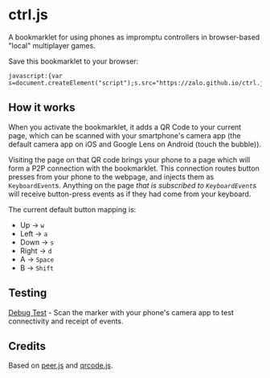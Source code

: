 # ctrl.js

A bookmarklet for using phones as impromptu controllers in browser-based "local" multiplayer games.

Save this bookmarklet to your browser:
```
javascript:{var s=document.createElement("script");s.src="https://zalo.github.io/ctrl.js/bookmarklet.js",document.body.appendChild(s);};void(0);
```

## How it works

When you activate the bookmarklet, it adds a QR Code to your current page, which can be scanned with your smartphone's camera app (the default camera app on iOS and Google Lens on Android (touch the bubble)).

Visiting the page on that QR code brings your phone to a page which will form a P2P connection with the bookmarklet.  This connection routes button presses from your phone to the webpage, and injects them as `KeyboardEvent`s.  Anything on the page _that is subscribed to `KeyboardEvent`s_ will receive button-press events as if they had come from your keyboard.

The current default button mapping is:
 - Up    -> `w`
 - Left  -> `a`
 - Down  -> `s`
 - Right -> `d`
 - A     -> `Space`
 - B     -> `Shift`


## Testing

[Debug Test](https://zalo.github.io/ctrl.js/testServer.html) - Scan the marker with your phone's camera app to test connectivity and receipt of events.


## Credits

Based on [peer.js](https://peerjs.com/) and [qrcode.js](https://github.com/davidshimjs/qrcodejs).
